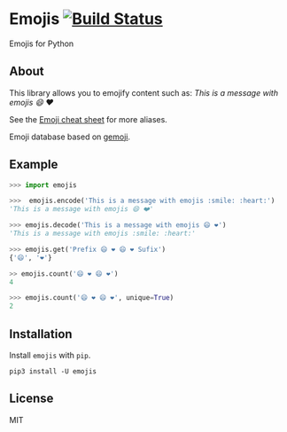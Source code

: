 # Emojis [![Build Status](https://travis-ci.org/alexandrevicenzi/emojis.svg?branch=master)](https://travis-ci.org/alexandrevicenzi/emojis)

Emojis for Python

## About

This library allows you to emojify content such as: _This is a message with emojis :smile: :heart:_

See the [Emoji cheat sheet](http://www.emoji-cheat-sheet.com/) for more aliases.

Emoji database based on [gemoji](https://github.com/github/gemoji).

## Example

```python
>>> import emojis

>>>  emojis.encode('This is a message with emojis :smile: :heart:')
'This is a message with emojis 😄 ❤️'

>>> emojis.decode('This is a message with emojis 😄 ❤️')
'This is a message with emojis :smile: :heart:'

>>> emojis.get('Prefix 😄 ❤️ 😄 ❤️ Sufix')
{'😄', '❤️'}

>> emojis.count('😄 ❤️ 😄 ❤️')
4

>>> emojis.count('😄 ❤️ 😄 ❤️', unique=True)
2
```

## Installation

Install `emojis` with `pip`.

`pip3 install -U emojis`

## License

MIT
